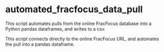 # automated_fracfocus_data_pull
This script automates pulls from the online FracFocus database into a Python pandas dataframes, and writes to a csv.

This script connects directly to the online FracFocus URL, and automates the pull into a pandas dataframe.
